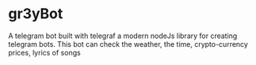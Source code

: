 # gr3yBot
A telegram bot built with telegraf a modern nodeJs library for creating telegram bots. This bot can check the weather, the time, crypto-currency prices, lyrics of songs
